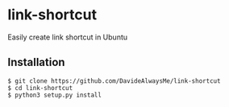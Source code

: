 # link-shortcut
Easily create link shortcut in Ubuntu
## Installation
```
$ git clone https://github.com/DavideAlwaysMe/link-shortcut 
$ cd link-shortcut
$ python3 setup.py install
```
